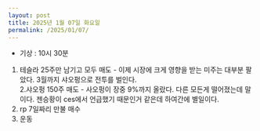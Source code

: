 ```yaml
---
layout: post
title: 2025년 1월 07일 화요일
permalink: /2025/01/07/
---
```

- 기상 : 10시 30분<br/>
1. 테슬라 25주만 남기고 모두 매도 - 이제 시장에 크게 영향을 받는 미주는 대부분 팔았다. 3월까지 샤오펑으로 전투를 벌인다.<br/>
2.샤오펑 150주 매도 - 사오펑이 장중 9%까지 올랐다. 다른 모든게 떨어졌는데 말이다. 젠승황이 ces에서 언급했기 때문인거 같은데 하여간에 별일이다.<br/>
3. rp 7일짜리 만불 매수<br/>
4. 운동